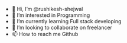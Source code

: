 - 👋 Hi, I’m @rushikesh-shejwal
- 👀 I’m interested in Programming
- 🌱 I’m currently learning Full stack developing
- 💞️ I’m looking to collaborate on freelancer
- 📫 How to reach me Github

<!---
rushikesh-shejwal/rushikesh-shejwal is a ✨ special ✨ repository because its `README.md` (this file) appears on your GitHub profile.
You can click the Preview link to take a look at your changes.
--->
